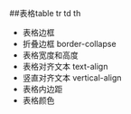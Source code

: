 ##表格table tr td th
- 表格边框
- 折叠边框 border-collapse
- 表格宽度和高度
- 表格对齐文本 text-align
- 竖直对齐文本 vertical-align
- 表格内边距
- 表格颜色
